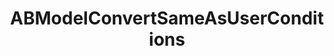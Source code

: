 ---
title: ABModelConvertSameAsUserConditions
layout: module
mod: 'module:ABModelConvertSameAsUserConditions'
category: api-policies
---